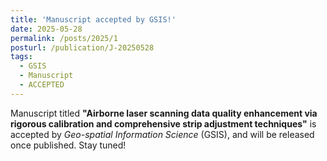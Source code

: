 ```yaml
---
title: 'Manuscript accepted by GSIS!'
date: 2025-05-28
permalink: /posts/2025/1
posturl: /publication/J-20250528
tags:
  - GSIS
  - Manuscript
  - ACCEPTED
---
```


Manuscript titled **"Airborne laser scanning data quality enhancement via rigorous calibration and comprehensive strip adjustment techniques"**
is accepted by <i>Geo-spatial Information Science</i> (GSIS), and will be released once published.
Stay tuned!
